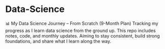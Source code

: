 # Data-Science
📊 My Data Science Journey – From Scratch (9-Month Plan) Tracking my progress as I learn data science from the ground up. This repo includes notes, code, and monthly updates. Aiming to stay consistent, build strong foundations, and share what I learn along the way.

